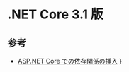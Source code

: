 ﻿# .NET Core 3.1 版 

## 参考
- [ASP.NET Core での依存関係の挿入](https://docs.microsoft.com/ja-jp/aspnet/core/fundamentals/dependency-injection?view=aspnetcore-5.0)
}